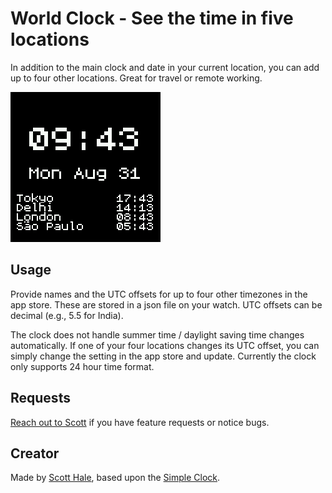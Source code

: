 # World Clock - See the time in five locations

In addition to the main clock and date in your current location, you can add up to four other locations. Great for travel or remote working.

![](worldclock.png)

## Usage

Provide names and the UTC offsets for up to four other timezones in the app store. These are stored in a json file on your watch. UTC offsets can be decimal (e.g., 5.5 for India).

The clock does not handle summer time / daylight saving time changes automatically. If one of your four locations changes its UTC offset, you can simply change the setting in the app store and update. Currently the clock only supports 24 hour time format.

## Requests

[Reach out to Scott](https://www.github.com/computermacgyver) if you have feature requests or notice bugs.

## Creator

Made by [Scott Hale](https://www.github.com/computermacgyver), based upon the [Simple Clock](https://github.com/espruino/BangleApps/tree/master/apps/sclock).
